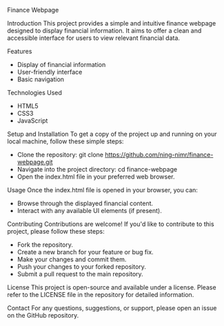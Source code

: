 Finance Webpage

Introduction
This project provides a simple and intuitive finance webpage designed to display financial information. It aims to offer a clean and accessible interface for users to view relevant financial data.

Features
- Display of financial information
- User-friendly interface
- Basic navigation

Technologies Used
- HTML5
- CSS3
- JavaScript

Setup and Installation
To get a copy of the project up and running on your local machine, follow these simple steps:

- Clone the repository:
  git clone https://github.com/ning-nimr/finance-webpage.git
- Navigate into the project directory:
  cd finance-webpage
- Open the index.html file in your preferred web browser.

Usage
Once the index.html file is opened in your browser, you can:

- Browse through the displayed financial content.
- Interact with any available UI elements (if present).

Contributing
Contributions are welcome! If you'd like to contribute to this project, please follow these steps:

- Fork the repository.
- Create a new branch for your feature or bug fix.
- Make your changes and commit them.
- Push your changes to your forked repository.
- Submit a pull request to the main repository.

License
This project is open-source and available under a license. Please refer to the LICENSE file in the repository for detailed information.

Contact
For any questions, suggestions, or support, please open an issue on the GitHub repository.